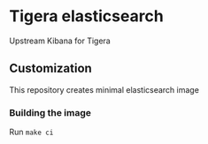 # Tigera elasticsearch

Upstream Kibana for Tigera

## Customization

This repository creates minimal elasticsearch image

### Building the image

Run `make ci`
